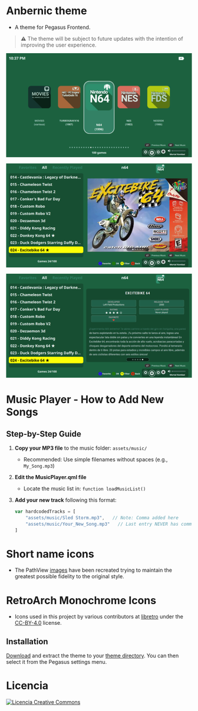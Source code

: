 # Anbernic theme

- A theme for Pegasus Frontend.

> ⚠️ The theme will be subject to future updates with the intention of improving the user experience.

![screen](https://github.com/ZagonAb/Anbernic-Theme/blob/01ac7c262834524683c913f335ce5d3c2463d312/.meta/screenshots/screen0.png)

![screen1](https://github.com/ZagonAb/Anbernic-Theme/blob/01ac7c262834524683c913f335ce5d3c2463d312/.meta/screenshots/screen1.png)

![screen2](https://github.com/ZagonAb/Anbernic-Theme/blob/01ac7c262834524683c913f335ce5d3c2463d312/.meta/screenshots/screen2.png)

# Music Player - How to Add New Songs

## Step-by-Step Guide

1. **Copy your MP3 file** to the music folder: `assets/music/`
   - Recommended: Use simple filenames without spaces (e.g., `My_Song.mp3`)

2. **Edit the MusicPlayer.qml file**
   - Locate the music list in: `function loadMusicList()`

3. **Add your new track** following this format:
   ```javascript
   var hardcodedTracks = [
       "assets/music/Sled Storm.mp3",   // Note: Comma added here
       "assets/music/Your_New_Song.mp3"   // Last entry NEVER has comma
   ]

# Short name icons
- The PathView [images](https://github.com/ZagonAb/Systems-Arts-consoles) have been recreated trying to maintain the greatest possible fidelity to the original style.

# RetroArch Monochrome Icons

- Icons used in this project by various contributors at [libretro](https://github.com/libretro/retroarch-assets/tree/master/xmb/monochrome/png) under the [CC-BY-4.0](https://creativecommons.org/licenses/by/4.0/deed.en) license.

## Installation

[Download](https://github.com/ZagonAb/anbernic-theme/archive/refs/heads/main.zip) and extract the theme to your [theme directory](http://pegasus-frontend.org/docs/user-guide/installing-themes). You can then select it from the Pegasus settings menu.
# Licencia
<a rel="license" href="http://creativecommons.org/licenses/by-nc-sa/4.0/"><img alt="Licencia Creative Commons" style="border-width:0" src="https://i.creativecommons.org/l/by-nc-sa/4.0/88x31.png" /></a><br /><a rel="license" href="http://creativecommons.org/licenses/by-nc-sa/4.0/"></a>

